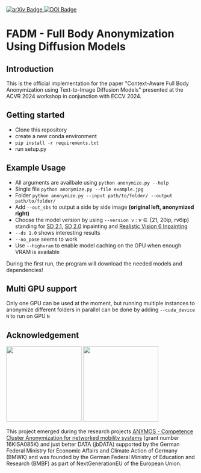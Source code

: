 <a target="_blank" href="https://arxiv.org/abs/2410.08551">
  <img src="https://img.shields.io/badge/arXiv-2410.08551-red.svg" alt="arXiv Badge"/>
</a>
<a target="_blank" href="https://doi.org/10.1007/978-3-031-92591-7_3">
  <img src="https://img.shields.io/badge/DOI-10.1007%2F978--3--031--92591--7_3-darkred" alt="DOI Badge"/>
</a>

# FADM - Full Body Anonymization Using Diffusion Models

## Introduction
This is the official implementation for the paper "Context-Aware Full Body Anonymization using Text-to-Image Diffusion Models" presented at the ACVR 2024 workshop in conjunction with ECCV 2024.


## Getting started

- Clone this repository
- create a new conda environment
- ```pip install -r requirements.txt```
- run setup.py

## Example Usage
- All arguments are availbale using ``python anonymize.py --help``
- Single file ``python anonymize.py --file example.jpg``
- Folder ``python anonymize.py --input path/to/folder/ --output path/to/folder/``
- Add ``--out_sbs`` to output a side by side image **(original left, anonymized right)**
- Choose the model version by using ``--version v`` : $v \in \{\text{21, 20ip, rv6ip}\}$ standing for [SD 2.1](https://huggingface.co/stabilityai/stable-diffusion-2-1), [SD 2.0](https://huggingface.co/stabilityai/stable-diffusion-2-inpainting) inpainting and [Realistic Vision 6 Inpainting](https://civitai.com/models/4201?modelVersionId=245627)
- ``--ds 1.0`` shows interesting results
- ``--no_pose`` seems to work
- Use ``--highvram`` to enable model caching on the GPU when enough VRAM is available

During the first run, the program will download the needed models and dependencies!

## Multi GPU support
Only one GPU can be used at the moment, but running multiple instances to anonymize different folders in parallel can be done by adding ``--cuda_device N`` to run on GPU ``N``

## Acknowledgement
<img src="https://github.com/user-attachments/assets/df32a1f2-19de-4c4b-a159-1b04d54e5e05" width="200"/> <img src="https://github.com/user-attachments/assets/04c13b7f-9df7-46d4-86b5-20dea08a8b68" width="200"/>

This project emerged during the research projects [ANYMOS - Competence Cluster Anonymization for networked mobility systems](https://www.anymos.de/) (grant number 16KISA085K) and just better DATA (jbDATA) supported by the German Federal Ministry for Economic Affairs and Climate
Action of Germany (BMWK) and was founded by the German Federal Ministry of Education and Research (BMBF) as part of NextGenerationEU of the European Union.
